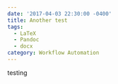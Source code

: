 ```yaml
---
date: '2017-04-03 22:30:00 -0400'
title: Another test
tags:
  - LaTeX
  - Pandoc
  - docx
category: Workflow Automation
---
```

testing